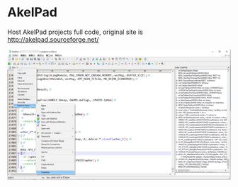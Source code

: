 AkelPad
=======

Host AkelPad projects full code, original site is http://akelpad.sourceforge.net/

![image](sample.png)

